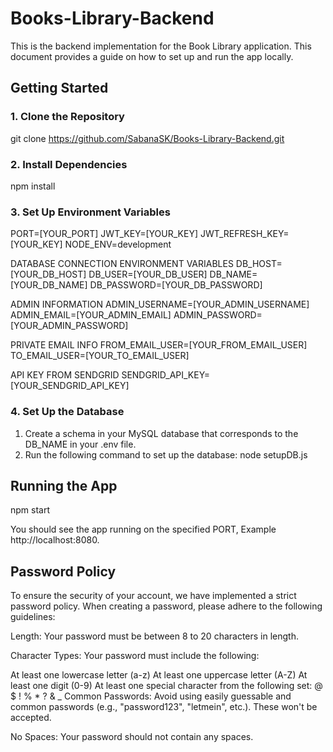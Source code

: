 # Books-Library-Backend

This is the backend implementation for the Book Library application.
This document provides a guide on how to set up and run the app locally.

## Getting Started

### 1. Clone the Repository

git clone https://github.com/SabanaSK/Books-Library-Backend.git

### 2. Install Dependencies

npm install

### 3. Set Up Environment Variables

PORT=[YOUR_PORT]
JWT_KEY=[YOUR_KEY]
JWT_REFRESH_KEY=[YOUR_KEY]
NODE_ENV=development

DATABASE CONNECTION ENVIRONMENT VARIABLES
DB_HOST=[YOUR_DB_HOST]
DB_USER=[YOUR_DB_USER]
DB_NAME=[YOUR_DB_NAME]
DB_PASSWORD=[YOUR_DB_PASSWORD]

ADMIN INFORMATION
ADMIN_USERNAME=[YOUR_ADMIN_USERNAME]
ADMIN_EMAIL=[YOUR_ADMIN_EMAIL]
ADMIN_PASSWORD=[YOUR_ADMIN_PASSWORD]

PRIVATE EMAIL INFO
FROM_EMAIL_USER=[YOUR_FROM_EMAIL_USER]
TO_EMAIL_USER=[YOUR_TO_EMAIL_USER]

API KEY FROM SENDGRID
SENDGRID_API_KEY=[YOUR_SENDGRID_API_KEY]

### 4. Set Up the Database

1. Create a schema in your MySQL database that corresponds to the DB_NAME in your .env file.
2. Run the following command to set up the database: node setupDB.js

## Running the App

npm start

You should see the app running on the specified PORT, Example http://localhost:8080.

## Password Policy

To ensure the security of your account, we have implemented a strict password policy. When creating a password, please adhere to the following guidelines:

Length: Your password must be between 8 to 20 characters in length.

Character Types: Your password must include the following:

At least one lowercase letter (a-z)
At least one uppercase letter (A-Z)
At least one digit (0-9)
At least one special character from the following set: @ $ ! % * ? & _
Common Passwords: Avoid using easily guessable and common passwords (e.g., "password123", "letmein", etc.). These won't be accepted.

No Spaces: Your password should not contain any spaces.
